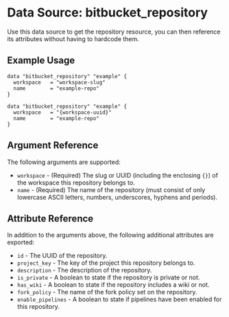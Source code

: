 # Data Source: bitbucket_repository
Use this data source to get the repository resource, you can then reference its attributes without having to hardcode them.

## Example Usage
```hcl
data "bitbucket_repository" "example" {
  workspace   = "workspace-slug"
  name        = "example-repo"
}
```
```hcl
data "bitbucket_repository" "example" {
  workspace   = "{workspace-uuid}"
  name        = "example-repo"
}
```

## Argument Reference
The following arguments are supported:
* `workspace` - (Required) The slug or UUID (including the enclosing `{}`) of the workspace this repository belongs to.
* `name` - (Required) The name of the repository (must consist of only lowercase ASCII letters, numbers, underscores, hyphens and periods).

## Attribute Reference
In addition to the arguments above, the following additional attributes are exported:
* `id` - The UUID of the repository.
* `project_key` - The key of the project this repository belongs to.
* `description` - The description of the repository.
* `is_private` - A boolean to state if the repository is private or not.
* `has_wiki` - A boolean to state if the repository includes a wiki or not.
* `fork_policy` - The name of the fork policy set on the repository.
* `enable_pipelines` - A boolean to state if pipelines have been enabled for this repository.
